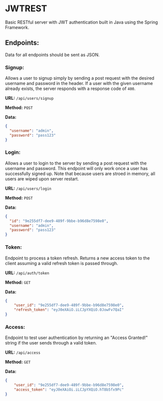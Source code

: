 # JWTREST

Basic RESTful server with JWT authentication built in Java using the Spring
Framework.

## Endpoints:

Data for all endpoints should be sent as JSON.

### Signup:
Allows a user to signup simply by sending a post request with the desired 
username and password in the header. If a user with the given username already 
exists, the server responds with a response code of `400`.

**URL:** `/api/users/signup`

**Method:** `POST` 

**Data:**
```json
{
  "username": "admin",
  "password": "pass123"
}
```

### Login:
Allows a user to login to the server by sending a post request with the
username and password. This endpoint will only work once a user has successfully
signed up. Note that because users are stroed in memory, all users are wiped 
upon server restart.

**URL:** `/api/users/login`

**Method:** `POST`

**Data:**
```json
{
  "id": "9e255df7-dee9-489f-9bbe-b96d8e7598e0",
  "username": "admin",
  "password": "pass123"
}
```

### Token:
Endpoint to process a token refresh. Returns a new access token to the client 
assuming a valid refresh token is passed through.

**URL:** `/api/auth/token`

**Method:** `GET`

**Data:**
```json
{
    "user_id": "9e255df7-dee9-489f-9bbe-b96d8e7598e0",
    "refresh_token": "eyJ0eXAiO.iLCJpYXQiO.0JowFv7QaI"
}
```

### Access:
Endpoint to test user authentication by returning an "Access Granted!" string if 
the user sends through a valid token.

**URL:** `/api/access`

**Method:** `GET`

**Data:**
```json
{
    "user_id": "9e255df7-dee9-489f-9bbe-b96d8e7598e0",
    "access_token": "eyJ0eXAiOi.iLCJpYXQiO.hT8b5fx9Pc"
}
```